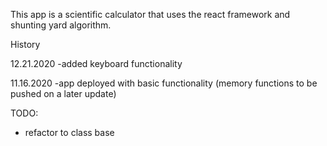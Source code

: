 This app is a scientific calculator that uses the react framework and shunting yard algorithm.

History

12.21.2020
-added keyboard functionality

11.16.2020
-app deployed with basic functionality (memory functions to be pushed on a later update)

TODO:

-  refactor to class base
